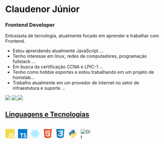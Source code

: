 # Claudenor Júnior
### Frontend Developer

Entusiasta de tecnologia, atualmente focado em aprender e trabalhar com Frontend.

* Estou aprendendo atualmente JavaScript ...
* Tenho interesse em linux, redes de computadores, programação fullstack ...
* Em busca da certificação CCNA e LPIC-1 ...
* Tenho como hobbie esportes e estou trabalhando em um projeto de homelab...
* Trabalho atualmente em um provedor de internet no setor de infraestutura e suporte ...

<div>
    <a href="https://www.linkedin.com/in/claudenorjnr" target="_blank"><img src="https://img.shields.io/badge/-LinkedIn-%230077B5?style=for-the-badge&logo=linkedin&logoColor=white" target="_blank"></a> 
    <a href="https://www.github.com/claudenorjr" target="_blank"><img src="https://img.shields.io/badge/GitHub-100000?style=for-the-badge&logo=github&logoColor=white"</a>
    <a href="https://www.instagram.com/claudenorjnr" target="_blank"><img src="https://img.shields.io/badge/Instagram-E4405F?style=for-the-badge&logo=instagram&logoColor=white"</a>
<!--https://img.shields.io/badge/-LeetCode-FFA116?style=for-the-badge&logo=LeetCode&logoColor=black-->
</div>

## Linguagens e Tecnologias

<div style="display: inline_block"><br>
  <img align="left" alt="JavaScript" title="JavaScript" width="30px" style="padding-right: 10px;" src="https://raw.githubusercontent.com/devicons/devicon/master/icons/javascript/javascript-plain.svg">
  <img align="left" alt="TypeScript" title="TypeScript" width="30px" style="padding-right: 10px;" src="https://raw.githubusercontent.com/devicons/devicon/master/icons/typescript/typescript-plain.svg">
  <img align="left" alt="React" title="React" width="30px" style="padding-right: 10px;" src="https://raw.githubusercontent.com/devicons/devicon/master/icons/react/react-original.svg">
  <img align="left" alt="HTML" title="HTML" width="30px" style="padding-right: 10px;" src="https://raw.githubusercontent.com/devicons/devicon/master/icons/html5/html5-original.svg">
  <img align="left" alt="CSS" title="CSS" width="30px" style="padding-right: 10px;" src="https://raw.githubusercontent.com/devicons/devicon/master/icons/css3/css3-original.svg">
  <img align="left" alt="Python" title="Python" width="30px" style="padding-right: 10px;" src="https://raw.githubusercontent.com/devicons/devicon/master/icons/python/python-original.svg">
  <img align="left" alt="Git" title="Git" width="30px" style="padding-right: 10px;" src="https://cdn.jsdelivr.net/gh/devicons/devicon@latest/icons/git/git-original.svg" />
</div>
